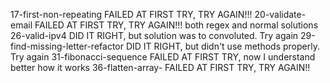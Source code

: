 17-first-non-repeating FAILED AT FIRST TRY, TRY AGAIN!!!
20-validate-email FAILED AT FIRST TRY, TRY AGAIN!!! both regex and normal solutions
26-valid-ipv4 DID IT RIGHT, but solution was to convoluted. Try again
29-find-missing-letter-refactor DID IT RIGHT, but didn't use methods properly. Try again
31-fibonacci-sequence FAILED AT FIRST TRY, now I understand better how it works
36-flatten-array- FAILED AT FIRST TRY, TRY AGAIN!!
